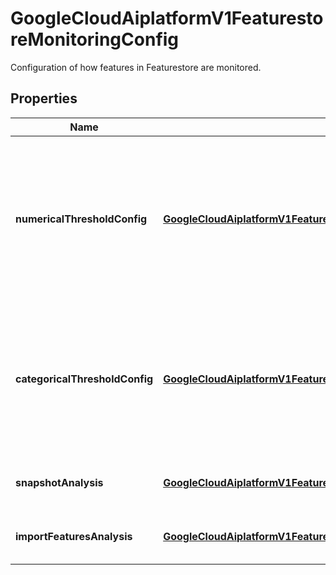 

# GoogleCloudAiplatformV1FeaturestoreMonitoringConfig

Configuration of how features in Featurestore are monitored.

## Properties

| Name | Type | Description | Notes |
|------------ | ------------- | ------------- | -------------|
|**numericalThresholdConfig** | [**GoogleCloudAiplatformV1FeaturestoreMonitoringConfigThresholdConfig**](GoogleCloudAiplatformV1FeaturestoreMonitoringConfigThresholdConfig.md) | Threshold for numerical features of anomaly detection. This is shared by all objectives of Featurestore Monitoring for numerical features (i.e. Features with type (Feature.ValueType) DOUBLE or INT64). |  [optional] |
|**categoricalThresholdConfig** | [**GoogleCloudAiplatformV1FeaturestoreMonitoringConfigThresholdConfig**](GoogleCloudAiplatformV1FeaturestoreMonitoringConfigThresholdConfig.md) | Threshold for categorical features of anomaly detection. This is shared by all types of Featurestore Monitoring for categorical features (i.e. Features with type (Feature.ValueType) BOOL or STRING). |  [optional] |
|**snapshotAnalysis** | [**GoogleCloudAiplatformV1FeaturestoreMonitoringConfigSnapshotAnalysis**](GoogleCloudAiplatformV1FeaturestoreMonitoringConfigSnapshotAnalysis.md) | The config for Snapshot Analysis Based Feature Monitoring. |  [optional] |
|**importFeaturesAnalysis** | [**GoogleCloudAiplatformV1FeaturestoreMonitoringConfigImportFeaturesAnalysis**](GoogleCloudAiplatformV1FeaturestoreMonitoringConfigImportFeaturesAnalysis.md) | The config for ImportFeatures Analysis Based Feature Monitoring. |  [optional] |



